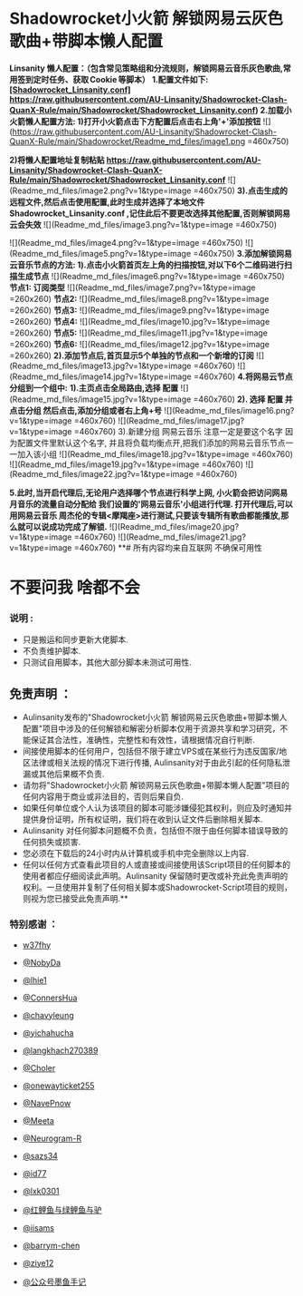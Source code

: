 # Shadowrocket小火箭 解锁网易云灰色歌曲+带脚本懒人配置
**Linsanity 懒人配置：（包含常见策略组和分流规则，解锁网易云音乐灰色歌曲,常用签到定时任务、获取 Cookie 等脚本）**
**1.配置文件如下:
**[\[Shadowrocket_Linsanity.conf\]](https://raw.githubusercontent.com/AU-Linsanity/Shadowrocket-Clash-QuanX-Rule/main/Shadowrocket/Shadowrocket_Linsanity.conf)          
https://raw.githubusercontent.com/AU-Linsanity/Shadowrocket-Clash-QuanX-Rule/main/Shadowrocket/Shadowrocket_Linsanity.conf)**
2.加载小火箭懒人配置方法:
1)打开小火箭点击下方配置后点击右上角'+'添加按钮**
![](https://raw.githubusercontent.com/AU-Linsanity/Shadowrocket-Clash-QuanX-Rule/main/Shadowrocket/Readme_md_files/image1.png =460x750)

**2)将懒人配置地址复制粘贴   https://raw.githubusercontent.com/AU-Linsanity/Shadowrocket-Clash-QuanX-Rule/main/Shadowrocket/Shadowrocket_Linsanity.conf**
![](Readme_md_files/image2.png?v=1&type=image =460x750)
**3).点击生成的远程文件,然后点击使用配置,此时生成并选择了本地文件Shadowrocket_Linsanity.conf ,记住此后不要更改选择其他配置,否则解锁网易云会失效**
![](Readme_md_files/image3.png?v=1&type=image =460x750)

![](Readme_md_files/image4.png?v=1&type=image =460x750)
![](Readme_md_files/image5.png?v=1&type=image =460x750)
**3.添加解锁网易云音乐节点的方法:
1).点击小火箭首页左上角的扫描按钮,对以下6个二维码进行扫描生成节点**
![](Readme_md_files/image6.png?v=1&type=image =460x750)
**节点1: 订阅类型**
![](Readme_md_files/image7.png?v=1&type=image =260x260)
**节点2:**
![](Readme_md_files/image8.png?v=1&type=image =260x260)
**节点3:**
![](Readme_md_files/image9.png?v=1&type=image =260x260)
**节点4:**
![](Readme_md_files/image10.jpg?v=1&type=image =260x260)
**节点5:**
![](Readme_md_files/image11.jpg?v=1&type=image =260x260)
**节点6:**
![](Readme_md_files/image12.jpg?v=1&type=image =260x260)
**2).添加节点后,首页显示5个单独的节点和一个新增的订阅**
![](Readme_md_files/image13.jpg?v=1&type=image =460x760)
![](Readme_md_files/image14.jpg?v=1&type=image =460x760)
**4.将网易云节点分组到一个组中:**
**1).主页点击全局路由,选择 配置**
![](Readme_md_files/image15.jpg?v=1&type=image =460x760)
**2). 选择 配置 并 点击分组 然后点击,添加分组或者右上角+号**
![](Readme_md_files/image16.png?v=1&type=image =460x760)
![](Readme_md_files/image17.jpg?v=1&type=image =460x760)
3).新建分组  网易云音乐   注意一定是要这个名字 因为配置文件里默认这个名字, 并且将负载均衡点开,把我们添加的网易云音乐节点一一加入该小组
![](Readme_md_files/image18.jpg?v=1&type=image =460x760)
![](Readme_md_files/image19.jpg?v=1&type=image =460x760)
![](Readme_md_files/image22.jpg?v=1&type=image =460x760)

**5.此时,当开启代理后,无论用户选择哪个节点进行科学上网, 小火箭会把访问网易月音乐的流量自动分配给 我们设置的'网易云音乐'小组进行代理.
打开代理后,可以用网易云音乐 周杰伦的专辑<摩羯座>进行测试,只要该专辑所有歌曲都能播放,那么就可以说成功完成了解锁.**
![](Readme_md_files/image20.jpg?v=1&type=image =460x760)
![](Readme_md_files/image21.jpg?v=1&type=image =460x760)
**# 所有内容均来自互联网 不确保可用性
# 不要问我 啥都不会
### 说明 :
* 只是搬运和同步更新大佬脚本.
* 不负责维护脚本.
* 只测试自用脚本，其他大部分脚本未测试可用性.
## 免责声明 ：
* Aulinsanity发布的"Shadowrocket小火箭 解锁网易云灰色歌曲+带脚本懒人配置"项目中涉及的任何解锁和解密分析脚本仅用于资源共享和学习研究，不能保证其合法性，准确性，完整性和有效性，请根据情况自行判断.
* 间接使用脚本的任何用户，包括但不限于建立VPS或在某些行为违反国家/地区法律或相关法规的情况下进行传播, Aulinsanity对于由此引起的任何隐私泄漏或其他后果概不负责.
* 请勿将"Shadowrocket小火箭 解锁网易云灰色歌曲+带脚本懒人配置"项目的任何内容用于商业或非法目的，否则后果自负.
* 如果任何单位或个人认为该项目的脚本可能涉嫌侵犯其权利，则应及时通知并提供身份证明，所有权证明，我们将在收到认证文件后删除相关脚本.
* Aulinsanity 对任何脚本问题概不负责，包括但不限于由任何脚本错误导致的任何损失或损害.
* 您必须在下载后的24小时内从计算机或手机中完全删除以上内容.
* 任何以任何方式查看此项目的人或直接或间接使用该Script项目的任何脚本的使用者都应仔细阅读此声明。Aulinsanity 保留随时更改或补充此免责声明的权利。一旦使用并复制了任何相关脚本或Shadowrocket-Script项目的规则，则视为您已接受此免责声明.**

### 特别感谢 ：
* [w37fhy](https://github.com/w37fhy/QuantumultX)

* [@NobyDa](https://github.com/NobyDa)

* [@lhie1](https://github.com/lhie1)

* [@ConnersHua](https://github.com/DivineEngine)

* [@chavyleung](https://github.com/chavyleung)

* [@yichahucha](https://github.com/yichahucha)

* [@langkhach270389](https://github.com/langkhach270389)

* [@Choler](https://github.com/Choler)

* [@onewayticket255](https://github.com/onewayticket255)

* [@NavePnow](https://github.com/NavePnow)

* [@Meeta](https://github.com/MeetaGit)

* [@Neurogram-R](https://github.com/Neurogram-R)

* [@sazs34](https://github.com/sazs34)

* [@id77](https://github.com/id77)

* [@lxk0301](https://github.com/lxk0301)

* [@红鲤鱼与绿鲤鱼与驴](https://github.com/wangdelu2020)

* [@iisams](https://github.com/iisams/Scripts)

* [@barrym-chen](https://github.com/barrym-chen/Script)

* [@ziye12](https://github.com/ziye12/JavaScript)

* [@公众号墨鱼手记](https://github.com/ddgksf2013)
